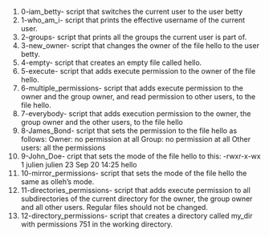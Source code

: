 1. 0-iam_betty- script that switches the current user to the user betty
2. 1-who_am_i- script that prints the effective username of the current user.
3. 2-groups- script that prints all the groups the current user is part of.
4. 3-new_owner- script that changes the owner of the file hello to the user betty.
5. 4-empty-  script that creates an empty file called hello.
6. 5-execute- script that adds execute permission to the owner of the file hello.
7. 6-multiple_permissions- script that adds execute permission to the owner and the group owner, and read permission to other users, to the file hello.
8. 7-everybody- script that adds execution permission to the owner, the group owner and the other users, to the file hello
9. 8-James_Bond- script that sets the permission to the file hello as follows:
Owner: no permission at all
Group: no permission at all
Other users: all the permissions
10. 9-John_Doe- cript that sets the mode of the file hello to this:
-rwxr-x-wx 1 julien julien 23 Sep 20 14:25 hello
11. 10-mirror_permissions-  script that sets the mode of the file hello the same as olleh’s mode.
12. 11-directories_permissions- script that adds execute permission to all subdirectories of the current directory for the owner, the group owner and all other users. Regular files should not be changed.
13. 12-directory_permissions- script that creates a directory called my_dir with permissions 751 in the working directory.

